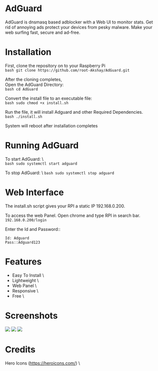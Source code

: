 # AdGuard
AdGuard is dnsmasq based adblocker with a Web UI to monitor stats. Get rid of annoying ads protect your devices from pesky malware. Make your web surfing fast, secure and ad-free.

# Installation
First, clone the repository on to your Raspberry Pi  
```bash git clone https://github.com/root-Akshay/AdGuard.git ```  

After the cloning completes,    
Open the AdGuard Directory:    
```bash cd AdGuard ```  

Convert the install file to an executable file:\
```bash sudo chmod +x install.sh ```  

Run the file, it will install Adguard and other Required Dependencies.  
```bash ./install.sh ```  

System will reboot after installation completes  

# Running AdGuard  
To start AdGuard: \  
```bash sudo systemctl start adguard ```  

To stop AdGuard: \ 
```bash sudo systemctl stop adguard ```  

# Web Interface  
The install.sh script gives your RPI a static IP 192.168.0.200.  

To access the web Panel. Open chrome and type RPI in search bar.  
``` 192.168.0.200/login ```  

Enter the Id and Password::  
```
Id: Adguard
Pass::Adguard123
```
# Features
* Easy To Install \
* Lightweight \
* Web Panel \
* Responsive \
* Free \


# Screenshots
![](Screenshots/Login.png) ![](Screenshots/Stats2.png) ![](Screenshots/Stats3.png)

# Credits
Hero Icons (https://heroicons.com/) \

